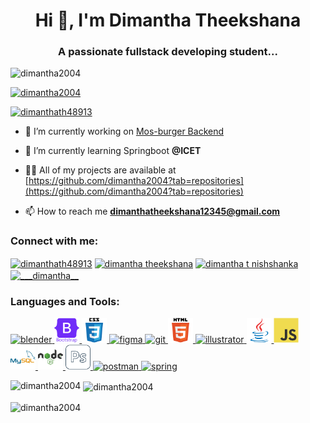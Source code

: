 <h1 align="center">Hi 👋, I'm Dimantha Theekshana</h1>
<h3 align="center">A passionate fullstack developing student...</h3>

<p align="left"> <img src="https://komarev.com/ghpvc/?username=dimantha2004&label=Profile%20views&color=0e75b6&style=flat" alt="dimantha2004" /> </p>

<p align="left"> <a href="https://github.com/ryo-ma/github-profile-trophy"><img src="https://github-profile-trophy.vercel.app/?username=dimantha2004" alt="dimantha2004" /></a> </p>

<p align="left"> <a href="https://twitter.com/dimanthath48913" target="blank"><img src="https://img.shields.io/twitter/follow/dimanthath48913?logo=twitter&style=for-the-badge" alt="dimanthath48913" /></a> </p>

- 🔭 I’m currently working on [Mos-burger Backend](https://github.com/dimantha2004/Mos_Burger_Shop_Backend_by_Springboot)

- 🌱 I’m currently learning Springboot **@ICET**

- 👨‍💻 All of my projects are available at [https://github.com/dimantha2004?tab=repositories](https://github.com/dimantha2004?tab=repositories)

- 📫 How to reach me **dimanthatheekshana12345@gmail.com**

<h3 align="left">Connect with me:</h3>
<p align="left">
<a href="https://twitter.com/dimanthath48913" target="blank"><img align="center" src="https://raw.githubusercontent.com/rahuldkjain/github-profile-readme-generator/master/src/images/icons/Social/twitter.svg" alt="dimanthath48913" height="30" width="40" /></a>
<a href="https://linkedin.com/in/dimantha theekshana" target="blank"><img align="center" src="https://raw.githubusercontent.com/rahuldkjain/github-profile-readme-generator/master/src/images/icons/Social/linked-in-alt.svg" alt="dimantha theekshana" height="30" width="40" /></a>
<a href="https://fb.com/dimantha t nishshanka" target="blank"><img align="center" src="https://raw.githubusercontent.com/rahuldkjain/github-profile-readme-generator/master/src/images/icons/Social/facebook.svg" alt="dimantha t nishshanka" height="30" width="40" /></a>
<a href="https://instagram.com/___dimantha__" target="blank"><img align="center" src="https://raw.githubusercontent.com/rahuldkjain/github-profile-readme-generator/master/src/images/icons/Social/instagram.svg" alt="___dimantha__" height="30" width="40" /></a>
</p>

<h3 align="left">Languages and Tools:</h3>
<p align="left"> <a href="https://www.blender.org/" target="_blank" rel="noreferrer"> <img src="https://download.blender.org/branding/community/blender_community_badge_white.svg" alt="blender" width="40" height="40"/> </a> <a href="https://getbootstrap.com" target="_blank" rel="noreferrer"> <img src="https://raw.githubusercontent.com/devicons/devicon/master/icons/bootstrap/bootstrap-plain-wordmark.svg" alt="bootstrap" width="40" height="40"/> </a> <a href="https://www.w3schools.com/css/" target="_blank" rel="noreferrer"> <img src="https://raw.githubusercontent.com/devicons/devicon/master/icons/css3/css3-original-wordmark.svg" alt="css3" width="40" height="40"/> </a> <a href="https://www.figma.com/" target="_blank" rel="noreferrer"> <img src="https://www.vectorlogo.zone/logos/figma/figma-icon.svg" alt="figma" width="40" height="40"/> </a> <a href="https://git-scm.com/" target="_blank" rel="noreferrer"> <img src="https://www.vectorlogo.zone/logos/git-scm/git-scm-icon.svg" alt="git" width="40" height="40"/> </a> <a href="https://www.w3.org/html/" target="_blank" rel="noreferrer"> <img src="https://raw.githubusercontent.com/devicons/devicon/master/icons/html5/html5-original-wordmark.svg" alt="html5" width="40" height="40"/> </a> <a href="https://www.adobe.com/in/products/illustrator.html" target="_blank" rel="noreferrer"> <img src="https://www.vectorlogo.zone/logos/adobe_illustrator/adobe_illustrator-icon.svg" alt="illustrator" width="40" height="40"/> </a> <a href="https://www.java.com" target="_blank" rel="noreferrer"> <img src="https://raw.githubusercontent.com/devicons/devicon/master/icons/java/java-original.svg" alt="java" width="40" height="40"/> </a> <a href="https://developer.mozilla.org/en-US/docs/Web/JavaScript" target="_blank" rel="noreferrer"> <img src="https://raw.githubusercontent.com/devicons/devicon/master/icons/javascript/javascript-original.svg" alt="javascript" width="40" height="40"/> </a> <a href="https://www.mysql.com/" target="_blank" rel="noreferrer"> <img src="https://raw.githubusercontent.com/devicons/devicon/master/icons/mysql/mysql-original-wordmark.svg" alt="mysql" width="40" height="40"/> </a> <a href="https://nodejs.org" target="_blank" rel="noreferrer"> <img src="https://raw.githubusercontent.com/devicons/devicon/master/icons/nodejs/nodejs-original-wordmark.svg" alt="nodejs" width="40" height="40"/> </a> <a href="https://www.photoshop.com/en" target="_blank" rel="noreferrer"> <img src="https://raw.githubusercontent.com/devicons/devicon/master/icons/photoshop/photoshop-line.svg" alt="photoshop" width="40" height="40"/> </a> <a href="https://postman.com" target="_blank" rel="noreferrer"> <img src="https://www.vectorlogo.zone/logos/getpostman/getpostman-icon.svg" alt="postman" width="40" height="40"/> </a> <a href="https://spring.io/" target="_blank" rel="noreferrer"> <img src="https://www.vectorlogo.zone/logos/springio/springio-icon.svg" alt="spring" width="40" height="40"/> </a> </p>

<p><img align="left" src="https://github-readme-stats.vercel.app/api/top-langs?username=dimantha2004&show_icons=true&locale=en&layout=compact" alt="dimantha2004" /></p>

<p>&nbsp;<img align="center" src="https://github-readme-stats.vercel.app/api?username=dimantha2004&show_icons=true&locale=en" alt="dimantha2004" /></p>

<p><img align="center" src="https://github-readme-streak-stats.herokuapp.com/?user=dimantha2004&" alt="dimantha2004" /></p>
